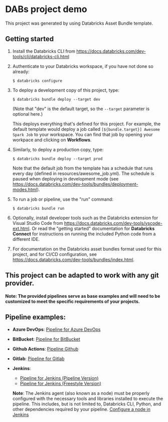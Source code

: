# DABs project demo

This project was generated by using Databricks Asset Bundle template.

## Getting started

1. Install the Databricks CLI from https://docs.databricks.com/dev-tools/cli/databricks-cli.html

2. Authenticate to your Databricks workspace, if you have not done so already:
    ```
    $ databricks configure
    ```

3. To deploy a development copy of this project, type:
    ```
    $ databricks bundle deploy --target dev
    ```
    (Note that "dev" is the default target, so the `--target` parameter
    is optional here.)

    This deploys everything that's defined for this project.
    For example, the default template would deploy a job called
    `[${bundle.target}] Awesome Spark Job` to your workspace.
    You can find that job by opening your workpace and clicking on **Workflows**.

4. Similarly, to deploy a production copy, type:
   ```
   $ databricks bundle deploy --target prod
   ```

   Note that the default job from the template has a schedule that runs every day
   (defined in resources/awesome_job.yml). The schedule
   is paused when deploying in development mode (see
   https://docs.databricks.com/dev-tools/bundles/deployment-modes.html).

5. To run a job or pipeline, use the "run" command:
   ```
   $ databricks bundle run
   ```

6. Optionally, install developer tools such as the Databricks extension for Visual Studio Code from
   https://docs.databricks.com/dev-tools/vscode-ext.html. Or read the "getting started" documentation for
   **Databricks Connect** for instructions on running the included Python code from a different IDE.

7. For documentation on the Databricks asset bundles format used
   for this project, and for CI/CD configuration, see
   https://docs.databricks.com/dev-tools/bundles/index.html.



##  This project can be adapted to work with any git provider. 

#### Note: The provided pipelines serve as base examples and will need to be customized to meet the specific requirements of your projects. 

## Pipeline examples:

- **Azure DevOps**:
   [Pipeline for Azure DevOps](./pipeline_example_by_provider/azure-pipelines.yml)

- **BitBucket**:
   [Pipeline for BitBucket](./pipeline_example_by_provider/bitbucket-pipelines.yml)

- **Github Actions**:
   [Pipeline Github](./pipeline_example_by_provider/github-actions.yml)

- **Gitlab**:
   [Pipeline for Gitlab](./pipeline_example_by_provider/gitlab-ci.yml)

- **Jenkins**:
   - [Pipeline for Jenkins (Pipeline Version)](./pipeline_example_by_provider/jenkins/Jenkinsfile)
   - [Pipeline for Jenkins (Freestyle Version)](./pipeline_example_by_provider/jenkins/jenkins_deploy.sh)

   **Note**: The Jenkins agent (also known as a node) must be properly configured with the necessary tools and libraries installed to execute the pipeline. This includes, but is not limited to, Databricks CLI, Python, and other dependencies required by your pipeline. [Configure a node in Jenkins](https://www.jenkins.io/blog/2022/12/27/run-jenkins-agent-as-a-service/#create-a-new-node-in-jenkins)
